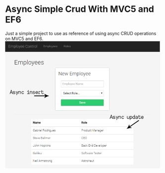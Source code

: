# Async Simple Crud With MVC5 and EF6
Just a simple project to use as reference of using async CRUD operations on MVC5 and EF6.
<img src="https://raw.githubusercontent.com/Agezao/AsyncSimpleCrudWithMVC5andEF6/master/Images/proof.jpg" width="500"/>
